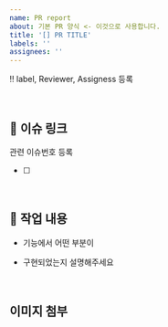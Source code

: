 ```yaml
---
name: PR report
about: 기본 PR 양식 <- 이것으로 사용합니다.
title: '[] PR TITLE'
labels: ''
assignees: ''
---
```


‼️ label, Reviewer, Assigness 등록

<br/>

## 🔗 이슈 링크

관련 이슈번호 등록

-   [ ]

<br/>

## 🔎 작업 내용

-   기능에서 어떤 부분이

-   구현되었는지 설명해주세요

<br/>

## 이미지 첨부
